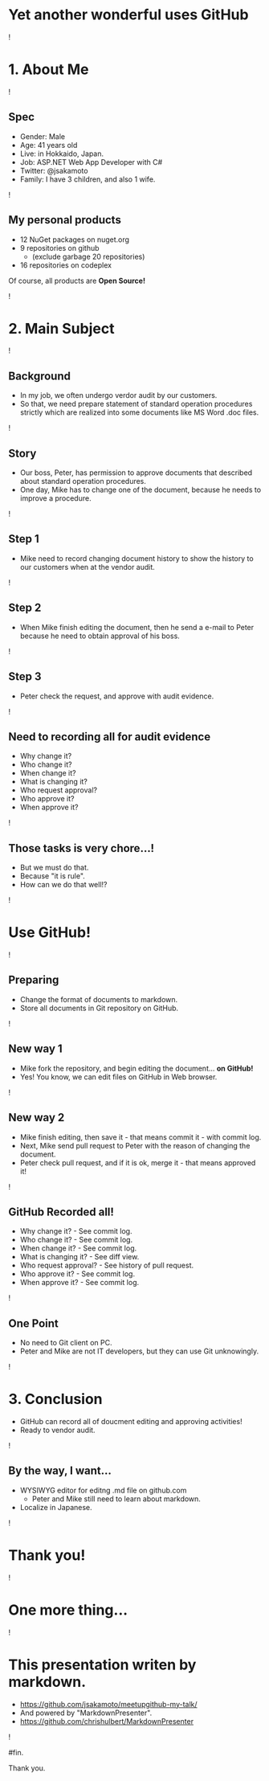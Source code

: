 # Yet another wonderful uses GitHub

!

# 1. About Me

!

## Spec
- Gender: Male
- Age: 41 years old
- Live: in Hokkaido, Japan.
- Job: ASP.NET Web App Developer with C#
- Twitter: @jsakamoto
- Family: I have 3 children, and also 1 wife.

!

## My personal products

- 12 NuGet packages on nuget.org
- 9 repositories on github
  - (exclude garbage 20 repositories)
- 16 repositories on codeplex

Of course, all products are **Open Source!**

!

# 2. Main Subject

!

## Background

- In my job, we often undergo verdor audit by our customers.
- So that, we need prepare statement of standard operation procedures strictly which are realized into some documents like MS Word .doc files.

!

## Story

- Our boss, Peter, has permission to approve documents that described about standard operation procedures.
- One day, Mike has to change one of the document, because he needs to improve a procedure.

!

## Step 1

- Mike need to record changing document history to show the history to our customers when at the vendor audit.

!

## Step 2

- When Mike finish editing the document, then he send a e-mail to Peter because he need to obtain approval of his boss.

!

## Step 3

- Peter check the request, and approve with audit evidence.

!

## Need to recording all for audit evidence

- Why change it?
- Who change it?
- When change it?
- What is changing it?
- Who request approval?
- Who approve it?
- When approve it?

!

## Those tasks is very chore...!
- But we must do that.
- Because "it is rule".
- How can we do that well!?

!

# Use GitHub!

!

## Preparing

- Change the format of documents to markdown.
- Store all documents in Git repository on GitHub.

!

## New way 1

- Mike fork the repository, and begin editing the document... **on GitHub!**
- Yes! You know, we can edit files on GitHub in Web browser.

!

## New way 2

- Mike finish editing, then save it - that means commit it - with commit log.
- Next, Mike send pull request to Peter with the reason of changing the document.
- Peter check pull request, and if it is ok, merge it - that means approved it!

!

## GitHub Recorded all!

- Why change it? - See commit log.
- Who change it? - See commit log.
- When change it? - See commit log.
- What is changing it? - See diff view.
- Who request approval? - See history of pull request.
- Who approve it? - See commit log.
- When approve it? - See commit log.

!

## One Point

- No need to Git client on PC.
- Peter and Mike are not IT developers, but they can use Git unknowingly.

!

# 3. Conclusion

- GitHub can record all of doucment editing and approving activities!
- Ready to vendor audit.

!

## By the way, I want...

- WYSIWYG editor for editng .md file on github.com
  - Peter and Mike still need to learn about markdown.
- Localize in Japanese.

!

# Thank you!

!

# One more thing...

!

# This presentation writen by markdown.
- https://github.com/jsakamoto/meetupgithub-my-talk/
- And powered by "MarkdownPresenter".
 - https://github.com/chrishulbert/MarkdownPresenter

!

#fin.

Thank you.